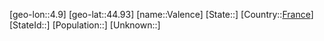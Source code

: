 ﻿---
location: [44.93,4.9]
type: City
tags:
- geo/City


SpocWebEntityId: 35172
isDeleted: false
confidential: public

---
[geo-lon::4.9]
[geo-lat::44.93]
[name::Valence]
[State::]
[Country::[France](geo/Continent/Europe/France.md)]
[StateId::]
[Population::]
[Unknown::]

